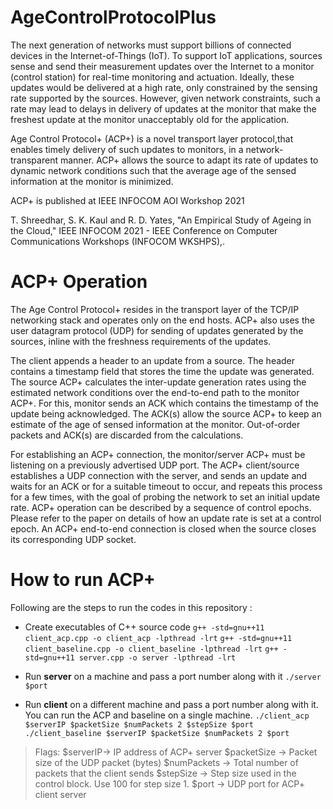 # AgeControlProtocolPlus

The next generation of networks must support billions of connected devices in the Internet-of-Things (IoT). To support IoT applications, sources sense and send their measurement updates over the Internet to a monitor (control station) for real-time monitoring and actuation. Ideally, these updates would be delivered at a high rate, only constrained by the sensing rate supported by the sources. However, given network constraints, such a rate may lead to delays in delivery of updates at the monitor that make the freshest update at the monitor unacceptably old for the application.

Age Control Protocol+ (ACP+) is a novel transport layer protocol,that enables timely delivery of such updates to monitors, in a network-transparent manner. ACP+ allows the source to adapt its rate of updates to dynamic network conditions such that the average age of the sensed information at the monitor is minimized.

ACP+ is published at IEEE INFOCOM AOI Workshop 2021

T. Shreedhar, S. K. Kaul and R. D. Yates, "An Empirical Study of Ageing in the Cloud," IEEE INFOCOM 2021 - IEEE Conference on Computer Communications Workshops (INFOCOM WKSHPS),.

# ACP+ Operation

The Age Control Protocol+ resides in the transport layer of the TCP/IP networking stack and operates only on the end hosts. ACP+ also uses the  user datagram protocol (UDP) for sending of updates generated by the sources, inline with the freshness requirements of the updates. 

The client appends a header to an update from a source. The header contains a timestamp field that stores the time the update was generated. The source ACP+ calculates the inter-update generation rates using the estimated network conditions over the end-to-end path to the monitor ACP+. For this, monitor sends an ACK which contains the timestamp of the update being acknowledged. The ACK(s) allow the source ACP+ to keep an estimate of the age of sensed information at the monitor. Out-of-order packets and ACK(s) are discarded from the calculations.

For establishing an ACP+ connection, the monitor/server ACP+ must be listening on a previously advertised UDP port. The ACP+ client/source establishes a UDP connection with the server, and sends an update and waits for an ACK or for a suitable timeout to occur, and repeats this process for a few times, with the goal of probing the network to set an initial update rate. ACP+ operation can be described by a sequence of control epochs. Please refer to the paper on details of how an update rate is set at a control epoch. An ACP+ end-to-end connection is closed when the source closes its corresponding UDP socket.

# How to run ACP+ 
Following are the steps to run the codes in this repository :

- Create executables of C++ source code
	``` g++ -std=gnu++11 client_acp.cpp -o client_acp -lpthread -lrt ```
	``` g++ -std=gnu++11 client_baseline.cpp -o client_baseline -lpthread -lrt ```
``` g++ -std=gnu++11 server.cpp -o server -lpthread -lrt ```

- Run **server** on a machine and pass a port number along with it
	``` ./server $port ```

 - Run **client** on a different machine and pass a port number along with it. You can run the ACP and baseline on a single machine. 
	``` ./client_acp $serverIP $packetSize $numPackets 2 $stepSize $port ```
	``` ./client_baseline $serverIP $packetSize $numPackets 2 $port ```

>Flags: 
>$serverIP&rarr; IP address of ACP+ server
>$packetSize &rarr;  Packet size of the UDP packet (bytes)
>$numPackets &rarr; Total number of packets that the client sends
>$stepSize &rarr; Step size used in the control block. Use 100 for step size 1. 
>$port &rarr; UDP port for ACP+ client server
